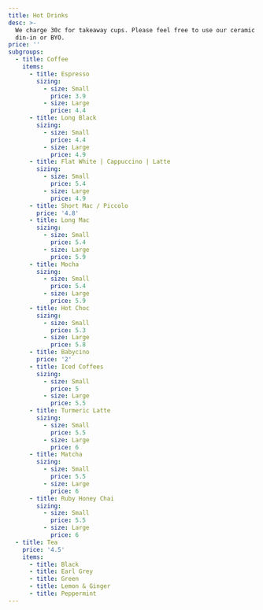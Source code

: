 ```yaml
---
title: Hot Drinks
desc: >-
  We charge 30c for takeaway cups. Please feel free to use our ceramic ones to
  din-in or BYO.
price: ''
subgroups:
  - title: Coffee
    items:
      - title: Espresso
        sizing:
          - size: Small
            price: 3.9
          - size: Large
            price: 4.4
      - title: Long Black
        sizing:
          - size: Small
            price: 4.4
          - size: Large
            price: 4.9
      - title: Flat White | Cappuccino | Latte
        sizing:
          - size: Small
            price: 5.4
          - size: Large
            price: 4.9
      - title: Short Mac / Piccolo
        price: '4.8'
      - title: Long Mac
        sizing:
          - size: Small
            price: 5.4
          - size: Large
            price: 5.9
      - title: Mocha
        sizing:
          - size: Small
            price: 5.4
          - size: Large
            price: 5.9
      - title: Hot Choc
        sizing:
          - size: Small
            price: 5.3
          - size: Large
            price: 5.8
      - title: Babycino
        price: '2'
      - title: Iced Coffees
        sizing:
          - size: Small
            price: 5
          - size: Large
            price: 5.5
      - title: Turmeric Latte
        sizing:
          - size: Small
            price: 5.5
          - size: Large
            price: 6
      - title: Matcha
        sizing:
          - size: Small
            price: 5.5
          - size: Large
            price: 6
      - title: Ruby Honey Chai
        sizing:
          - size: Small
            price: 5.5
          - size: Large
            price: 6
  - title: Tea
    price: '4.5'
    items:
      - title: Black
      - title: Earl Grey
      - title: Green
      - title: Lemon & Ginger
      - title: Peppermint
---
```


